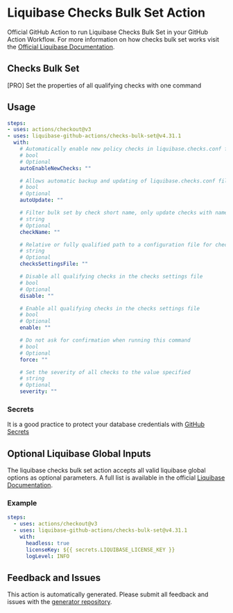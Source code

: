 # Liquibase Checks Bulk Set Action
Official GitHub Action to run Liquibase Checks Bulk Set in your GitHub Action Workflow. For more information on how checks bulk set works visit the [Official Liquibase Documentation](https://docs.liquibase.com/commands/home.html).
## Checks Bulk Set
[PRO] Set the properties of all qualifying checks with one command
## Usage
```yaml
steps:
- uses: actions/checkout@v3
- uses: liquibase-github-actions/checks-bulk-set@v4.31.1
  with:
    # Automatically enable new policy checks in liquibase.checks.conf file when they are available. Options: [true|false]
    # bool
    # Optional
    autoEnableNewChecks: ""

    # Allows automatic backup and updating of liquibase.checks.conf file when new policy checks are available, or for file format changes. Options: [on|off]
    # bool
    # Optional
    autoUpdate: ""

    # Filter bulk set by check short name, only update checks with names found in the provided list
    # string
    # Optional
    checkName: ""

    # Relative or fully qualified path to a configuration file for checks execution
    # string
    # Optional
    checksSettingsFile: ""

    # Disable all qualifying checks in the checks settings file
    # bool
    # Optional
    disable: ""

    # Enable all qualifying checks in the checks settings file
    # bool
    # Optional
    enable: ""

    # Do not ask for confirmation when running this command
    # bool
    # Optional
    force: ""

    # Set the severity of all checks to the value specified
    # string
    # Optional
    severity: ""

```

### Secrets
It is a good practice to protect your database credentials with [GitHub Secrets](https://docs.github.com/en/actions/security-guides/encrypted-secrets)

## Optional Liquibase Global Inputs
The liquibase checks bulk set action accepts all valid liquibase global options as optional parameters. A full list is available in the official [Liquibase Documentation](https://docs.liquibase.com/parameters/command-parameters.html).

### Example
```yaml
steps:
  - uses: actions/checkout@v3
  - uses: liquibase-github-actions/checks-bulk-set@v4.31.1
    with:
      headless: true
      licenseKey: ${{ secrets.LIQUIBASE_LICENSE_KEY }}
      logLevel: INFO
```

## Feedback and Issues
This action is automatically generated. Please submit all feedback and issues with the [generator repository](https://github.com/liquibase/github-action-generator/issues).

